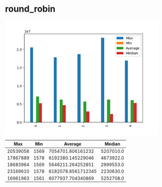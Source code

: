 # round_robin
![round_robin](round_robin.png)

| Max      | Min  | Average            | Median    |
| -------- | ---- | ------------------ | --------- |
| 20539058 | 1569 | 7054701.806161232  | 5207010.0 |
| 17867889 | 1578 | 6192380.145229046  | 4673922.0 |
| 18683964 | 1569 | 5646211.264252851  | 2999553.0 |
| 23169610 | 1578 | 6182078.8561712345 | 2230630.0 |
| 16961963 | 1561 | 6077937.704340869  | 5252708.0 |
